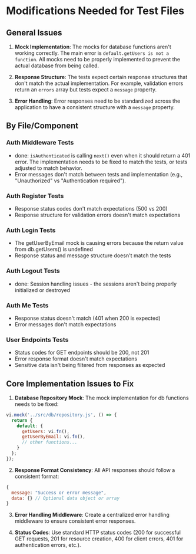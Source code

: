 # Modifications Needed for Test Files

## General Issues

1. **Mock Implementation**: The mocks for database functions aren't working correctly. The main error is `default.getUsers is not a function`. All mocks need to be properly implemented to prevent the actual database from being called.

2. **Response Structure**: The tests expect certain response structures that don't match the actual implementation. For example, validation errors return an `errors` array but tests expect a `message` property.

3. **Error Handling**: Error responses need to be standardized across the application to have a consistent structure with a `message` property.

## By File/Component

### Auth Middleware Tests
- done: `isAuthenticated` is calling `next()` even when it should return a 401 error. The implementation needs to be fixed to match the tests, or tests adjusted to match behavior.
- Error messages don't match between tests and implementation (e.g., "Unauthorized" vs "Authentication required").

### Auth Register Tests
- Response status codes don't match expectations (500 vs 200)
- Response structure for validation errors doesn't match expectations

### Auth Login Tests
- The getUserByEmail mock is causing errors because the return value from db.getUsers() is undefined
- Response status and message structure doesn't match the tests

### Auth Logout Tests
- done: Session handling issues - the sessions aren't being properly initialized or destroyed

### Auth Me Tests
- Response status doesn't match (401 when 200 is expected)
- Error messages don't match expectations

### User Endpoints Tests
- Status codes for GET endpoints should be 200, not 201
- Error response format doesn't match expectations
- Sensitive data isn't being filtered from responses as expected

## Core Implementation Issues to Fix

1. **Database Repository Mock**: The mock implementation for db functions needs to be fixed:
```javascript
vi.mock('../src/db/repository.js', () => {
  return {
    default: {
      getUsers: vi.fn(),
      getUserByEmail: vi.fn(),
      // other functions...
    }
  };
});
```

2. **Response Format Consistency**: All API responses should follow a consistent format:
```javascript
{
  message: "Success or error message",
  data: {} // Optional data object or array
}
```

3. **Error Handling Middleware**: Create a centralized error handling middleware to ensure consistent error responses.

4. **Status Codes**: Use standard HTTP status codes (200 for successful GET requests, 201 for resource creation, 400 for client errors, 401 for authentication errors, etc.). 